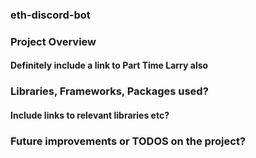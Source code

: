 ### eth-discord-bot

### Project Overview
#### Definitely include a link to Part Time Larry also


### Libraries, Frameworks, Packages used?
#### Include links to relevant libraries etc?


### Future improvements or TODOS on the project?






